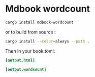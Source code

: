 # Mdbook wordcount

```sh
cargo install mdbook-wordcount
```

or to build from source : 

```sh
cargo install --color=always --path .
```

Then in your book.toml:

```toml
[output.html]

[output.wordcount]
```
